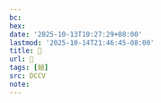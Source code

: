 ```yaml
---
bc:
hex:
date: '2025-10-13T10:27:29+08:00'
lastmod: '2025-10-14T21:46:45-08:00'
title: 􅍫
url: 􅍫
tags: [䭔]
src: DCCV
note:
---
```

